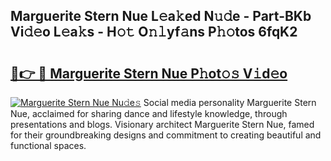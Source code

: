 ## Marguerite Stern Nue L𝚎a𝚔ed N𝚞𝚍e - Part-BKb Vi𝚍𝚎o L𝚎a𝚔s - H𝚘𝚝 O𝚗𝚕yf𝚊ns P𝚑𝚘tos 6fqK2

# <h2><a href="http://kf1w33s.oniu.top/?m=Marguerite+Stern+Nue">🔗👉 🔴 Marguerite Stern Nue P𝚑ot𝚘𝚜 V𝚒d𝚎o</a></h2>

[![Marguerite Stern Nue Nu𝚍e𝚜](https://i.imgur.com/0qMVB7G.gif)](http://kf1w33s.oniu.top/?m=Marguerite+Stern+Nue)
Social media personality Marguerite Stern Nue, acclaimed for sharing dance and lifestyle knowledge, through presentations and blogs. Visionary architect Marguerite Stern Nue, famed for their groundbreaking designs and commitment to creating beautiful and functional spaces.  
